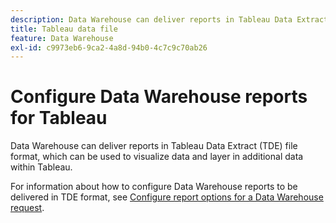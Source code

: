 ```yaml
---
description: Data Warehouse can deliver reports in Tableau Data Extract (TDE) file format that let you visualize data and layer in additional data from outside Adobe Analytics. You can email this information, or FTP this information to an FTP site.
title: Tableau data file
feature: Data Warehouse
exl-id: c9973eb6-9ca2-4a8d-94b0-4c7c9c70ab26
---
```

# Configure Data Warehouse reports for Tableau

Data Warehouse can deliver reports in Tableau Data Extract (TDE) file format, which can be used to visualize data and layer in additional data within Tableau.

For information about how to configure Data Warehouse reports to be delivered in TDE format, see [Configure report options for a Data Warehouse request](/help/export/data-warehouse/create-request/dw-request-report-options.md).
